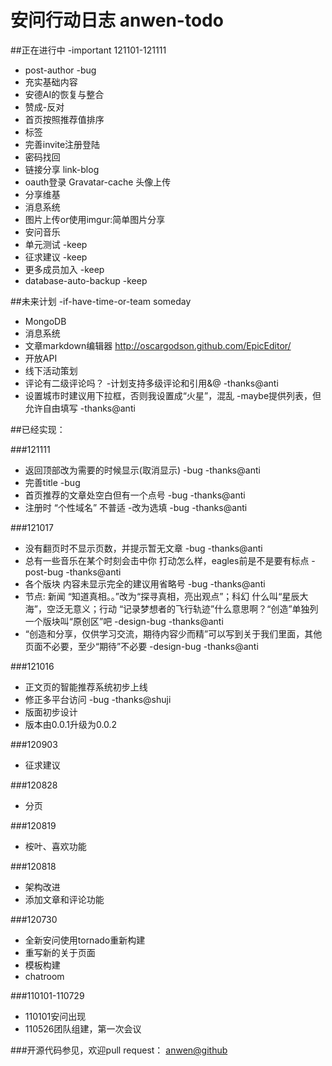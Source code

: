安问行动日志 anwen-todo
========

##正在进行中 -important 121101-121111
* post-author -bug
* 充实基础内容
* 安德AI的恢复与整合
* 赞成-反对
* 首页按照推荐值排序
* 标签
* 完善invite注册登陆
* 密码找回
* 链接分享 link-blog
* oauth登录 Gravatar-cache 头像上传 
* 分享维基
* 消息系统
* 图片上传or使用imgur:简单图片分享
* 安问音乐
* 单元测试 -keep
* 征求建议 -keep
* 更多成员加入 -keep
* database-auto-backup -keep

##未来计划 -if-have-time-or-team someday
* MongoDB
* 消息系统
* 文章markdown编辑器 http://oscargodson.github.com/EpicEditor/
* 开放API
* 线下活动策划
* 评论有二级评论吗？ -计划支持多级评论和引用&@ -thanks@anti
* 设置城市时建议用下拉框，否则我设置成“火星”，混乱 -maybe提供列表，但允许自由填写 -thanks@anti

##已经实现：

###121111
* 返回顶部改为需要的时候显示(取消显示) -bug -thanks@anti
* 完善title -bug
* 首页推荐的文章处空白但有一个点号 -bug -thanks@anti
* 注册时 “个性域名” 不普适 -改为选填 -bug -thanks@anti

###121017
* 没有翻页时不显示页数，并提示暂无文章 -bug -thanks@anti
* 总有一些音乐在某个时刻会击中你 打动怎么样，eagles前是不是要有标点 -post-bug -thanks@anti
* 各个版块 内容未显示完全的建议用省略号 -bug -thanks@anti
* 节点: 新闻 “知道真相。。”改为“探寻真相，亮出观点”；科幻 什么叫“星辰大海”，空泛无意义；行动 “记录梦想者的飞行轨迹”什么意思啊？“创造”单独列一个版块叫“原创区”吧 -design-bug -thanks@anti
* “创造和分享，仅供学习交流，期待内容少而精”可以写到关于我们里面，其他页面不必要，至少“期待”不必要 -design-bug -thanks@anti

###121016
* 正文页的智能推荐系统初步上线
* 修正多平台访问 -bug -thanks@shuji
*  版面初步设计
*  版本由0.0.1升级为0.0.2

###120903
* 征求建议

###120828
* 分页

###120819
* 桉叶、喜欢功能

###120818
* 架构改进
* 添加文章和评论功能

###120730
* 全新安问使用tornado重新构建
* 重写新的关于页面
* 模板构建
* chatroom

###110101-110729
* 110101安问出现
* 110526团队组建，第一次会议

###开源代码参见，欢迎pull request：
[anwen@github](https://github.com/askender/anwen.in  )
